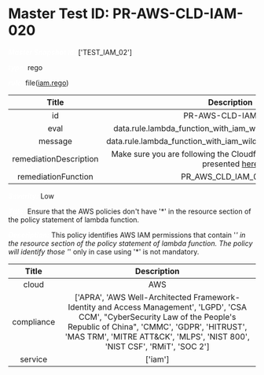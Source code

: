 



# Master Test ID: PR-AWS-CLD-IAM-020


***<font color="white">Master Snapshot Id:</font>*** ['TEST_IAM_02']

***<font color="white">type:</font>*** rego

***<font color="white">rule:</font>*** file([iam.rego])  
  
  
  
  

|Title|Description|
| :---: | :---: |
|id|PR-AWS-CLD-IAM-020|
|eval|data.rule.lambda_function_with_iam_wildcard_resource_access|
|message|data.rule.lambda_function_with_iam_wildcard_resource_access_err|
|remediationDescription|Make sure you are following the Cloudformation template format presented <a href='https://boto3.amazonaws.com/v1/documentation/api/latest/reference/services/iam.html#IAM.Client.get_role' target='_blank'>here</a>|
|remediationFunction|PR_AWS_CLD_IAM_020.py|


***<font color="white">Severity:</font>*** Low

***<font color="white">Title:</font>*** Ensure that the AWS policies don't have '*' in the resource section of the policy statement of lambda function.

***<font color="white">Description:</font>*** This policy identifies AWS IAM permissions that contain '*' in the resource section of the policy statement of lambda function. The policy will identify those '*' only in case using '*' is not mandatory.  
  
  

|Title|Description|
| :---: | :---: |
|cloud|AWS|
|compliance|['APRA', 'AWS Well-Architected Framework-Identity and Access Management', 'LGPD', 'CSA CCM', "CyberSecurity Law of the People's Republic of China", 'CMMC', 'GDPR', 'HITRUST', 'MAS TRM', 'MITRE ATT&CK', 'MLPS', 'NIST 800', 'NIST CSF', 'RMiT', 'SOC 2']|
|service|['iam']|



[iam.rego]: https://github.com/prancer-io/prancer-compliance-test/tree/master/aws/cloud/iam.rego
